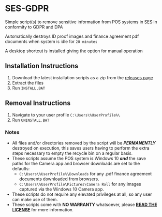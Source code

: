 # SES-GDPR
Simple script(s) to remove sensitive information from POS systems in SES in conformity to GDPR and DPA

Automatically destroys ID proof images and finance agreement pdf documents when system is idle for `20 minutes`

A desktop shortcut is installed giving the option for manual operation


## Installation Instructions

1.  Download the latest installation scripts as a zip from the [releases page](https://github.com/vjba/SES-GDPR/releases)
2.  Extract the files
3.  Run `INSTALL.BAT`

## Removal Instructions

1.  Navigate to your user profile `C:\Users\%UserProfile%\`
2.  Run `UNINSTALL.BAT`

### Notes

* All files and/or directories removed by the script will be _**PERMANENTLY**_ destroyed on execution, this saves users having to perform the extra steps necessary to empty the recycle bin on a regular basis.
* These scripts assume the POS system is Windows 10 _**and**_ the save paths for the Camera app and browser downloads are set to the defaults:
  * `C:\Users\%UserProfile%\Downloads` for any .pdf finance agreement documents downloaded from browsers.
  * `C:\Users\%UserProfile\Pictures\Camera Roll` for any images captured via the Windows 10 Camera app.
* These scripts do not require any elevated privileges at all, so any user can make use of them.
* These scripts come with **NO WARRANTY** whatsoever, please [**READ THE LICENSE**](https://github.com/vjba/SES-GDPR/blob/master/LICENSE) for more information.
